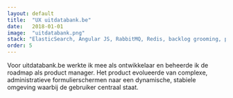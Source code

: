 ```yaml
---
layout: default
title:  "UX uitdatabank.be"
date:   2018-01-01
image:  "uitdatabank.png"
stack: "ElasticSearch, Angular JS, RabbitMQ, Redis, backlog grooming, product management, API-ontwikkeling, documentatie"
order: 5
---
```

Voor uitdatabank.be werkte ik mee als ontwikkelaar en beheerde ik de roadmap als product manager. Het product evolueerde van complexe, administratieve formulierschermen naar een dynamische, stabiele omgeving waarbij de gebruiker centraal staat.
